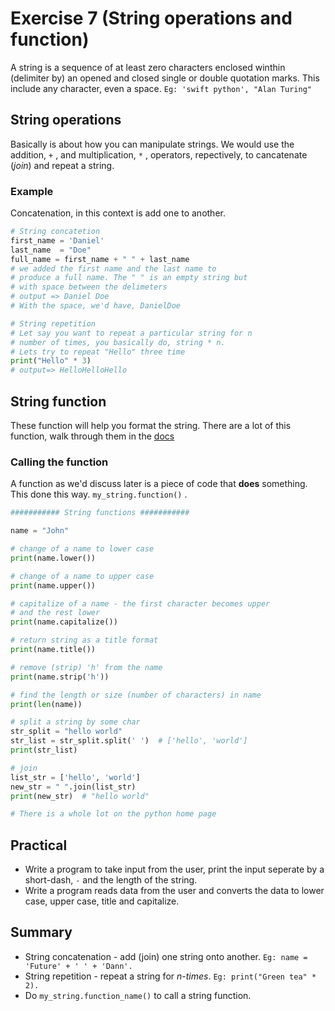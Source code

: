 # Exercise 7 (String operations and function)
A string is a sequence of at least zero characters enclosed winthin (delimiter by) an opened and closed single or double quotation marks. This include any character, even a space. `Eg: 'swift python', "Alan Turing"` 

## String operations

Basically is about how you can manipulate strings. We would use the addition, `+` , and multiplication, `*` , operators, repectively, to cancatenate (_join_) and repeat a string.

### Example

Concatenation, in this context is add one to another.

``` python
# String concatetion
first_name = 'Daniel'
last_name  = "Doe"
full_name = first_name + " " + last_name  
# we added the first name and the last name to 
# produce a full name. The " " is an empty string but
# with space between the delimeters
# output => Daniel Doe
# With the space, we'd have, DanielDoe

# String repetition
# Let say you want to repeat a particular string for n
# number of times, you basically do, string * n.
# Lets try to repeat "Hello" three time
print("Hello" * 3)
# output=> HelloHelloHello
```

## String function

These function will help you format the string. There are a lot of this function, walk through them in the [docs](https://python.org)

### Calling the function

A function as we'd discuss later is a piece of code that **does** something. This done this way. `my_string.function()` .

``` python
########### String functions ###########

name = "John"

# change of a name to lower case
print(name.lower())

# change of a name to upper case
print(name.upper())

# capitalize of a name - the first character becomes upper
# and the rest lower
print(name.capitalize())

# return string as a title format
print(name.title())

# remove (strip) 'h' from the name
print(name.strip('h'))

# find the length or size (number of characters) in name
print(len(name))

# split a string by some char
str_split = "hello world"
str_list = str_split.split(' ')  # ['hello', 'world']
print(str_list)

# join
list_str = ['hello', 'world']
new_str = " ".join(list_str)
print(new_str)  # "hello world"

# There is a whole lot on the python home page
```

## Practical

* Write a program to take input from the user, print the input seperate by a short-dash, `-` and the length of the string.
* Write a program reads data from the user and converts the data to lower case, upper case, title and capitalize.

## Summary

* String concatenation - add (join) one string onto another. `Eg: name = 'Future' + ' ' + 'Dann'.` 
* String repetition - repeat a string for _n-times_. `Eg: print("Green tea" * 2).` 
* Do `my_string.function_name()` to call a string function.

